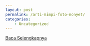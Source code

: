 ```yaml
---
layout: post
permalink: /arti-mimpi-foto-monyet/
categories:
    - Uncategorized
---
```


[Baca Selengkapnya](/10)